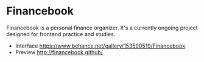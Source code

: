 # Financebook

Financebook is a personal finance organizer.
It's a currently ongoing project designed for frontend practice and studies.

- Interface
https://www.behance.net/gallery/153590519/Financebook
- Preview
http://financebook.github/
